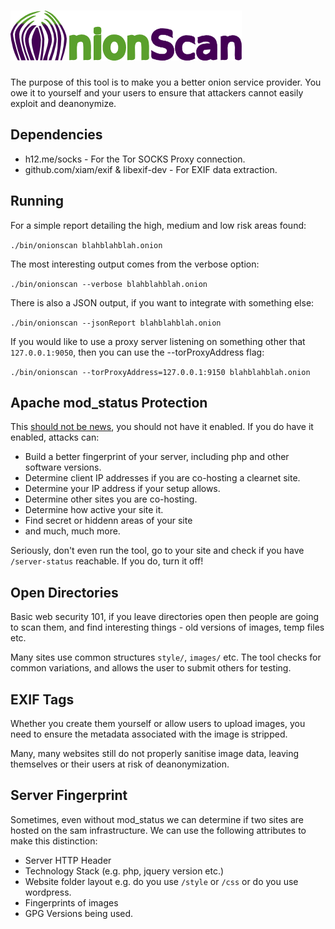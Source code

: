 # <img src="onionscan.png" alt="OnionScan"/>

The purpose of this tool is to make you a better onion service provider. You owe
it to yourself and your users to ensure that attackers cannot easily exploit and 
deanonymize.

## Dependencies

* h12.me/socks - For the Tor SOCKS Proxy connection.
* github.com/xiam/exif & libexif-dev - For EXIF data extraction.

## Running

For a simple report detailing the high, medium and low risk areas found:

`./bin/onionscan blahblahblah.onion`

The most interesting output comes from the verbose option:

`./bin/onionscan --verbose blahblahblah.onion`

There is also a JSON output, if you want to integrate with something else:

`./bin/onionscan --jsonReport blahblahblah.onion`

If you would like to use a proxy server listening on something other that `127.0.0.1:9050`, then you can use the --torProxyAddress flag:

`./bin/onionscan --torProxyAddress=127.0.0.1:9150 blahblahblah.onion`

## Apache mod_status Protection

This [should not be news](http://arstechnica.com/security/2016/02/default-settings-in-apache-may-decloak-tor-hidden-services/), you should not have it enabled. If you do have it enabled, attacks can:

* Build a better fingerprint of your server, including php and other software versions.
* Determine client IP addresses if you are co-hosting a clearnet site.
* Determine your IP address if your setup allows.
* Determine other sites you are co-hosting.
* Determine how active your site it.
* Find secret or hiddenn areas of your site
* and much, much more.

Seriously, don't even run the tool, go to your site and check if you have `/server-status`
reachable. If you do, turn it off!

## Open Directories 

Basic web security 101, if you leave directories open then people are going to scan
them, and find interesting things - old versions of images, temp files etc.

Many sites use common structures `style/`, `images/` etc. The tool checks for
common variations, and allows the user to submit others for testing. 

## EXIF Tags

Whether you create them yourself or allow users to upload images, you need to
ensure the metadata associated with the image is stripped.

Many, many websites still do not properly sanitise image data, leaving themselves
or their users at risk of deanonymization.

## Server Fingerprint

Sometimes, even without mod_status we can determine if two sites are hosted on
 the sam infrastructure. We can use the following attributes to make this distinction:

* Server HTTP Header
* Technology Stack (e.g. php, jquery version etc.)
* Website folder layout e.g. do you use `/style` or `/css` or do you use wordpress.
* Fingerprints of images
* GPG Versions being used.

